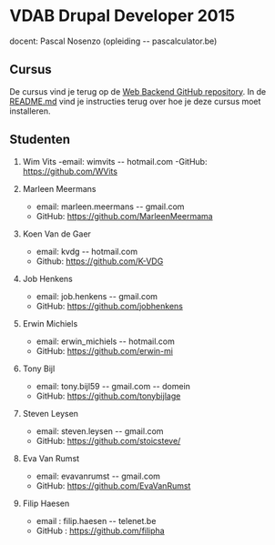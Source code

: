 VDAB Drupal Developer 2015
==============================

docent: Pascal Nosenzo (opleiding -- pascalculator.be)


## Cursus

De cursus vind je terug op de [Web Backend GitHub repository](https://github.com/pascalculator/web-backend). In de [README.md](https://github.com/pascalculator/web-backend/blob/master/README.md) vind je instructies terug over hoe je deze cursus moet installeren.


## Studenten

1. Wim Vits
	-email: wimvits -- hotmail.com
	-GitHub: https://github.com/WVits

2. Marleen Meermans
	- email: marleen.meermans -- gmail.com
	- GitHub: https://github.com/MarleenMeermama

3. Koen Van de Gaer
	- email: kvdg -- hotmail.com
	- Github: https://github.com/K-VDG

4. Job Henkens
	- email: job.henkens -- gmail.com
	- GitHub: https://github.com/jobhenkens

5. Erwin Michiels
	- email: erwin_michiels -- hotmail.com
	- GitHub: https://github.com/erwin-mi

6. Tony Bijl
	- email: tony.bijl59 -- gmail.com -- domein
	- GitHub: https://github.com/tonybijlage

7. Steven Leysen
	- email: steven.leysen -- gmail.com
	- GitHub: https://github.com/stoicsteve/


8. Eva Van Rumst
	- email: evavanrumst -- gmail.com
	- GitHub: https://github.com/EvaVanRumst

	
9. Filip Haesen
	- email : filip.haesen -- telenet.be
	- GitHub : https://github.com/filipha
